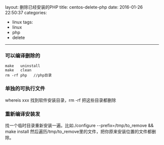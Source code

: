 layout: 删除已经安装的PHP
title: centos-delete-php
date: 2016-01-26 22:50:37
categories:
- linux
tags:
- linux
- php
- delete
---

### 可以编译删除的
```
make   uninstall
make   clean
rm -rf php   //php目录
```

### 单独的可执行文件
whereis xxx 找到软件安装目录，rm -rf 把这些目录都删除

### 重新编译安装发

找一个临时目录重新安装一遍。比如./configure --prefix=/tmp/to_remove && make install
然后遍历/tmp/to_remove里的文件，把你原来安装位置的文件都删除。